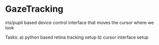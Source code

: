 # GazeTracking

iris/pupil based device control interface that moves the cursor where we look

Tasks:
a) python based retina tracking setup
b) cursor interface setup
